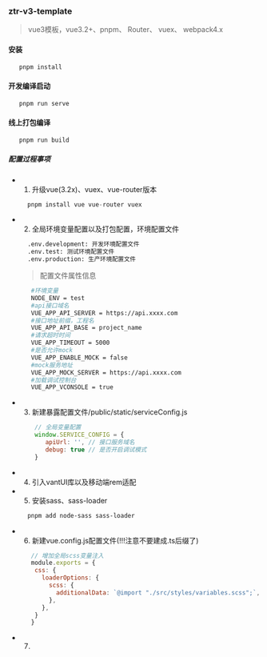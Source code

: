 ### ztr-v3-template
 > vue3模板，vue3.2+、pnpm、 Router、 vuex、 webpack4.x

#### 安装

```js
   pnpm install
```
#### 开发编译启动
```js
   pnpm run serve
```
#### 线上打包编译
```js
   pnpm run build
```
 
 ##### 配置过程事项

 - 1. 升级vue(3.2x)、vuex、vue-router版本
   ```js
     pnpm install vue vue-router vuex
   ```
 - 2. 全局环境变量配置以及打包配置，环境配置文件
   ```bash
     .env.development: 开发环境配置文件
     .env.test: 测试环境配置文件
     .env.production: 生产环境配置文件
   ```
   > 配置文件属性信息
   ``` bash
      #环境变量
      NODE_ENV = test
      #api接口域名
      VUE_APP_API_SERVER = https://api.xxxx.com 
      #接口地址前缀，工程名
      VUE_APP_API_BASE = project_name
      #请求超时时间
      VUE_APP_TIMEOUT = 5000
      #是否允许mock
      VUE_APP_ENABLE_MOCK = false
      #mock服务地址
      VUE_APP_MOCK_SERVER = https://api.xxxx.com
      #加载调试控制台
      VUE_APP_VCONSOLE = true
   ```
 - 3. 新建暴露配置文件/public/static/serviceConfig.js
     ```js
         // 全局变量配置
         window.SERVICE_CONFIG = {
            apiUrl: '', // 接口服务域名
            debug: true // 是否开启调试模式
         }
     ```
 - 4. 引入vantUI库以及移动端rem适配
 - 5. 安装sass、sass-loader
     ```bash
       pnpm add node-sass sass-loader
     ```
 - 6. 新建vue.config.js配置文件(!!!注意不要建成.ts后缀了)
    ```js
       // 增加全局scss变量注入
       module.exports = {
        css: {
          loaderOptions: {
            scss: {
              additionalData: `@import "./src/styles/variables.scss";`,
            },
          },
        }
       }
    ```
 - 7. 
